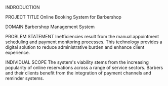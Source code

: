 INDRODUCTION

PROJECT TITLE 
Online Booking System for Barbershop
 
DOMAIN 
Barbershop Management System  

PROBLEM STATEMENT 
Inefficiencies result from the manual appointment scheduling and payment monitoring processes.  This technology provides a digital solution to reduce administrative burden and enhance client experience.

INDIVIDUAL SCOPE
The system's viability stems from the increasing popularity of online reservations across a range of service sectors.  Barbers and their clients benefit from the integration of payment channels and reminder systems.
